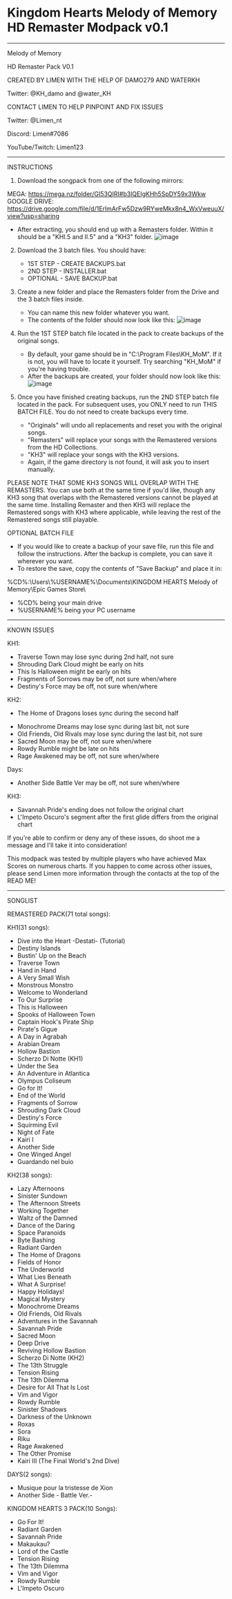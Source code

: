 # Kingdom Hearts Melody of Memory HD Remaster Modpack v0.1

********************************************************************************************

Melody of Memory

HD Remaster Pack V0.1

CREATED BY LIMEN WITH THE HELP OF DAMO279 AND WATERKH

Twitter: @KH_damo and @water_KH


CONTACT LIMEN TO HELP PINPOINT AND FIX ISSUES

Twitter: @Limen_nt

Discord: Limen#7086

YouTube/Twitch: Limen123

********************************************************************************************

INSTRUCTIONS

1. Download the songpack from one of the following mirrors:

MEGA: https://mega.nz/folder/GI53QIRI#b3lQEIgKHh5SpDY59x3Wkw
GOOGLE DRIVE: https://drive.google.com/file/d/1ErlmArFw5Dzw9RYweMkx8n4_WxVweuuX/view?usp=sharing


- After extracting, you should end up with a Remasters folder. Within it should be a "KHI.5 and II.5"
  and a "KH3" folder.
	![image](https://user-images.githubusercontent.com/27838339/120084276-d079b380-c09c-11eb-9b90-674c2a8a414d.png)


2. Download the 3 batch files. You should have:
	- 1ST STEP - CREATE BACKUPS.bat
	- 2ND STEP - INSTALLER.bat
	- OPTIONAL - SAVE BACKUP.bat

3. Create a new folder and place the Remasters folder from the Drive and the 3 batch files inside.
	- You can name this new folder whatever you want.
	- The contents of the folder should now look like this:
	![image](https://user-images.githubusercontent.com/27838339/120083469-d8cef000-c096-11eb-8503-5847985fb5d4.png)


3. Run the 1ST STEP batch file located in the pack to create backups of the original songs.
	- By default, your game should be in "C:\Program Files\KH_MoM". If it is not, you
	  will have to locate it yourself. Try searching "KH_MoM" if you're having trouble.
	- After the backups are created, your folder should now look like this:
	![image](https://user-images.githubusercontent.com/27838339/120083494-0caa1580-c097-11eb-9c3f-e861bddc88b6.png)


4. Once you have finished creating backups, run the 2ND STEP batch file located in the pack.
   For subsequent uses, you ONLY need to run THIS BATCH FILE. You do not need to create
   backups every time.
	- "Originals" will undo all replacements and reset you with the original songs.
	- "Remasters" will replace your songs with the Remastered versions from the
	   HD Collections.
	- "KH3" will replace your songs with the KH3 versions.
	- Again, if the game directory is not found, it will ask you to insert manually.

PLEASE NOTE THAT SOME KH3 SONGS WILL OVERLAP WITH THE REMASTERS. You can use both at the
same time if you'd like, though any KH3 song that overlaps with the Remastered versions
cannot be played at the same time. Installing Remaster and then KH3 will replace the
Remastered songs with KH3 where applicable, while leaving the rest of the Remastered songs
still playable.



OPTIONAL BATCH FILE
 - If you would like to create a backup of your save file, run this file and follow the
   instructions. After the backup is complete, you can save it wherever you want.
 - To restore the save, copy the contents of "Save Backup" and place it in:

%CD%:\Users\\%USERNAME%\Documents\KINGDOM HEARTS Melody of Memory\Epic Games Store\
- %CD% being your main drive
- %USERNAME% being your PC username

********************************************************************************************

KNOWN ISSUES

KH1:
 - Traverse Town may lose sync during 2nd half, not sure
 - Shrouding Dark Cloud might be early on hits
 - This Is Halloween might be early on hits
 - Fragments of Sorrows may be off, not sure when/where
 - Destiny's Force may be off, not sure when/where

KH2:
 * The Home of Dragons loses sync during the second half
 - Monochrome Dreams may lose sync during last bit, not sure
 - Old Friends, Old Rivals may lose sync during the last bit, not sure
 - Sacred Moon may be off, not sure when/where
 - Rowdy Rumble might be late on hits
 - Rage Awakened may be off, not sure when/where
 
Days:
 - Another Side Battle Ver may be off, not sure when/where

KH3:
 - Savannah Pride's ending does not follow the original chart
 - L'Impeto Oscuro's segment after the first glide differs from the original chart



If you're able to confirm or deny any of these issues, do shoot me a message and I'll take
it into consideration!

This modpack was tested by multiple players who have achieved Max Scores on numerous charts.
If you happen to come across other issues, please send Limen more information through the
contacts at the top of the READ ME!

********************************************************************************************

SONGLIST


REMASTERED PACK(71 total songs):

KH1(31 songs):
 - Dive into the Heart -Destati- (Tutorial)
 - Destiny Islands 
 - Bustin' Up on the Beach
 - Traverse Town
 - Hand in Hand
 - A Very Small Wish
 - Monstrous Monstro 
 - Welcome to Wonderland 
 - To Our Surprise 
 - This is Halloween 
 - Spooks of Halloween Town 
 - Captain Hook's Pirate Ship
 - Pirate's Gigue
 - A Day in Agrabah
 - Arabian Dream
 - Hollow Bastion
 - Scherzo Di Notte (KH1)
 - Under the Sea
 - An Adventure in Atlantica
 - Olympus Coliseum
 - Go for It!
 - End of the World
 - Fragments of Sorrow
 - Shrouding Dark Cloud
 - Destiny's Force
 - Squirming Evil
 - Night of Fate
 - Kairi I
 - Another Side
 - One Winged Angel
 - Guardando nel buio


KH2(38 songs):
 - Lazy Afternoons
 - Sinister Sundown
 - The Afternoon Streets
 - Working Together
 - Waltz of the Damned
 - Dance of the Daring
 - Space Paranoids
 - Byte Bashing 
 - Radiant Garden 
 - The Home of Dragons
 - Fields of Honor 
 - The Underworld 
 - What Lies Beneath 
 - What A Surprise! 
 - Happy Holidays!
 - Magical Mystery
 - Monochrome Dreams
 - Old Friends, Old Rivals
 - Adventures in the Savannah
 - Savannah Pride
 - Sacred Moon
 - Deep Drive
 - Reviving Hollow Bastion
 - Scherzo Di Notte (KH2)
 - The 13th Struggle
 - Tension Rising
 - The 13th Dilemma
 - Desire for All That Is Lost
 - Vim and Vigor
 - Rowdy Rumble
 - Sinister Shadows
 - Darkness of the Unknown
 - Roxas
 - Sora
 - Riku
 - Rage Awakened
 - The Other Promise
 - Kairi III (The Final World's 2nd Dive)

DAYS(2 songs):
 - Musique pour la tristesse de Xion
 - Another Side - Battle Ver.-




KINGDOM HEARTS 3 PACK(10 Songs):
 - Go For It!
 - Radiant Garden
 - Savannah Pride
 - Makaukau?
 - Lord of the Castle
 - Tension Rising
 - The 13th Dilemma
 - Vim and Vigor
 - Rowdy Rumble
 - L'Impeto Oscuro
